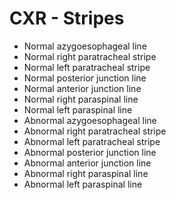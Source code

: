 # CXR - Stripes

- Normal azygoesophageal line
- Normal right paratracheal stripe
- Normal left paratracheal stripe
- Normal posterior junction line
- Normal anterior junction line
- Normal right paraspinal line
- Normal left paraspinal line
- Abnormal azygoesophageal line 
- Abnormal right paratracheal stripe
- Abnormal left paratracheal stripe
- Abnormal posterior junction line
- Abnormal anterior junction line
- Abnormal right paraspinal line
- Abnormal left paraspinal line
